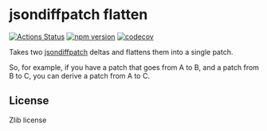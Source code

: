 # jsondiffpatch flatten

[![Actions Status](https://github.com/marcello3d/jsondiffpatch-flatten/workflows/Node%20CI/badge.svg)](https://github.com/marcello3d/jsondiffpatch-flatten/actions)
[![npm version](https://badge.fury.io/js/jsondiffpatch-flatten.svg)](https://badge.fury.io/js/jsondiffpatch-flatten)
[![codecov](https://codecov.io/gh/marcello3d/jsondiffpatch-flatten/branch/main/graph/badge.svg)](https://codecov.io/gh/marcello3d/jsondiffpatch-flatten)

Takes two [jsondiffpatch](https://github.com/benjamine/jsondiffpatch) deltas and flattens them into a single patch. 

So, for example, if you have a patch that goes from A to B, and a patch from B to C, you can derive a patch from A to C.

## License

Zlib license
